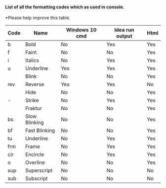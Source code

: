 #### List of all the formatting codes which as used in console.

*Please help improve this table.

| Code | Name          | Windows 10 cmd | Idea run output | Html |
|------|---------------|----------------|-----------------|------|
| b    | Bold          | No             | Yes             | Yes  |
| f    | Faint         | No             | No              | Yes  |
| i    | Italics       | No             | Yes             | Yes  |
| u    | Underline     | Yes            | Yes             | Yes  |
|      | Blink         | No             | No              | Yes  |
| rev  | Reverse       | Yes            | Yes             | No   |
|      | Hide          | No             | No              | Yes  |
| -    | Strike        | No             | Yes             | Yes  |
|      | Fraktur       | No             | No              | Yes  |
| bs   | Slow Blinking | No             | No              | Yes  |
| bf   | Fast Blinking | No             | No              | Yes  |
| tu   | Underline     | No             | Yes             | Yes  |
| frm  | Frame         | No             | Yes             | Yes  |
| cir  | Encircle      | No             | Yes             | Yes  |
| o    | Overline      | No             | No              | Yes  |
| sup  | Superscript   | No             | No              | No   |
| sub  | Subscript     | No             | No              | No   |



